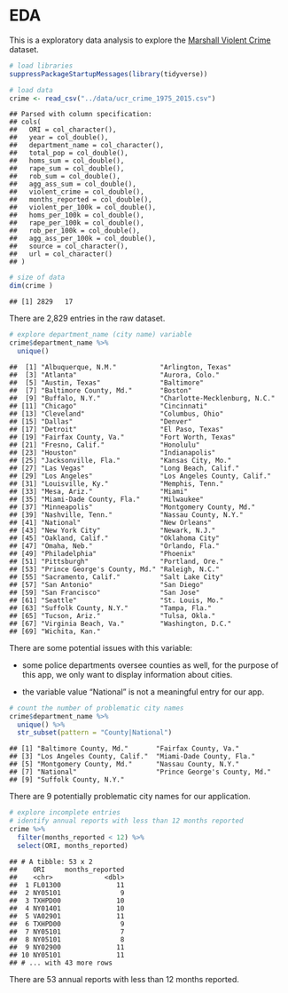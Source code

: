EDA
================

This is a exploratory data analysis to explore the [Marshall Violent
Crime](https://github.com/themarshallproject/city-crime) dataset.

``` r
# load libraries
suppressPackageStartupMessages(library(tidyverse))
```

``` r
# load data
crime <- read_csv("../data/ucr_crime_1975_2015.csv")
```

    ## Parsed with column specification:
    ## cols(
    ##   ORI = col_character(),
    ##   year = col_double(),
    ##   department_name = col_character(),
    ##   total_pop = col_double(),
    ##   homs_sum = col_double(),
    ##   rape_sum = col_double(),
    ##   rob_sum = col_double(),
    ##   agg_ass_sum = col_double(),
    ##   violent_crime = col_double(),
    ##   months_reported = col_double(),
    ##   violent_per_100k = col_double(),
    ##   homs_per_100k = col_double(),
    ##   rape_per_100k = col_double(),
    ##   rob_per_100k = col_double(),
    ##   agg_ass_per_100k = col_double(),
    ##   source = col_character(),
    ##   url = col_character()
    ## )

``` r
# size of data
dim(crime )
```

    ## [1] 2829   17

There are 2,829 entries in the raw dataset.

``` r
# explore department_name (city name) variable
crime$department_name %>%
  unique()
```

    ##  [1] "Albuquerque, N.M."           "Arlington, Texas"           
    ##  [3] "Atlanta"                     "Aurora, Colo."              
    ##  [5] "Austin, Texas"               "Baltimore"                  
    ##  [7] "Baltimore County, Md."       "Boston"                     
    ##  [9] "Buffalo, N.Y."               "Charlotte-Mecklenburg, N.C."
    ## [11] "Chicago"                     "Cincinnati"                 
    ## [13] "Cleveland"                   "Columbus, Ohio"             
    ## [15] "Dallas"                      "Denver"                     
    ## [17] "Detroit"                     "El Paso, Texas"             
    ## [19] "Fairfax County, Va."         "Fort Worth, Texas"          
    ## [21] "Fresno, Calif."              "Honolulu"                   
    ## [23] "Houston"                     "Indianapolis"               
    ## [25] "Jacksonville, Fla."          "Kansas City, Mo."           
    ## [27] "Las Vegas"                   "Long Beach, Calif."         
    ## [29] "Los Angeles"                 "Los Angeles County, Calif." 
    ## [31] "Louisville, Ky."             "Memphis, Tenn."             
    ## [33] "Mesa, Ariz."                 "Miami"                      
    ## [35] "Miami-Dade County, Fla."     "Milwaukee"                  
    ## [37] "Minneapolis"                 "Montgomery County, Md."     
    ## [39] "Nashville, Tenn."            "Nassau County, N.Y."        
    ## [41] "National"                    "New Orleans"                
    ## [43] "New York City"               "Newark, N.J."               
    ## [45] "Oakland, Calif."             "Oklahoma City"              
    ## [47] "Omaha, Neb."                 "Orlando, Fla."              
    ## [49] "Philadelphia"                "Phoenix"                    
    ## [51] "Pittsburgh"                  "Portland, Ore."             
    ## [53] "Prince George's County, Md." "Raleigh, N.C."              
    ## [55] "Sacramento, Calif."          "Salt Lake City"             
    ## [57] "San Antonio"                 "San Diego"                  
    ## [59] "San Francisco"               "San Jose"                   
    ## [61] "Seattle"                     "St. Louis, Mo."             
    ## [63] "Suffolk County, N.Y."        "Tampa, Fla."                
    ## [65] "Tucson, Ariz."               "Tulsa, Okla."               
    ## [67] "Virginia Beach, Va."         "Washington, D.C."           
    ## [69] "Wichita, Kan."

There are some potential issues with this variable:

  - some police departments oversee counties as well, for the purpose of
    this app, we only want to display information about cities.

  - the variable value “National” is not a meaningful entry for our app.

<!-- end list -->

``` r
# count the number of problematic city names
crime$department_name %>%
  unique() %>% 
  str_subset(pattern = "County|National")
```

    ## [1] "Baltimore County, Md."       "Fairfax County, Va."        
    ## [3] "Los Angeles County, Calif."  "Miami-Dade County, Fla."    
    ## [5] "Montgomery County, Md."      "Nassau County, N.Y."        
    ## [7] "National"                    "Prince George's County, Md."
    ## [9] "Suffolk County, N.Y."

There are 9 potentially problematic city names for our application.

``` r
# explore incomplete entries
# identify annual reports with less than 12 months reported
crime %>% 
  filter(months_reported < 12) %>% 
  select(ORI, months_reported)
```

    ## # A tibble: 53 x 2
    ##    ORI     months_reported
    ##    <chr>             <dbl>
    ##  1 FL01300              11
    ##  2 NY05101               9
    ##  3 TXHPD00              10
    ##  4 NY01401              10
    ##  5 VA02901              11
    ##  6 TXHPD00               9
    ##  7 NY05101               7
    ##  8 NY05101               8
    ##  9 NY02900              11
    ## 10 NY05101              11
    ## # ... with 43 more rows

There are 53 annual reports with less than 12 months reported.

